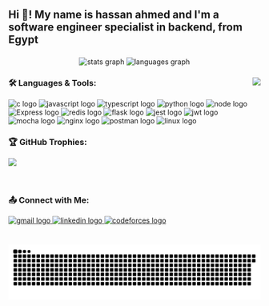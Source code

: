 <h2 align="left">Hi 👋! My name is hassan ahmed and I'm a software engineer specialist in backend, from Egypt</h2>

###

<div align="center">
  <img src="https://github-readme-stats.vercel.app/api?username=hassanah391&hide_title=false&hide_rank=false&show_icons=true&include_all_commits=true&count_private=true&disable_animations=false&theme=dracula&locale=en&hide_border=false" height="150" alt="stats graph"  />
  <img src="https://github-readme-stats.vercel.app/api/top-langs?username=hassanah391&locale=en&hide_title=false&layout=compact&card_width=320&langs_count=5&theme=dracula&hide_border=false" height="150" alt="languages graph"  />
</div>

###

<img align="right" height="150" src="https://media3.giphy.com/media/v1.Y2lkPTc5MGI3NjExdnR3em80OXhhOGpucjhyOHdzN2dwNDFhdGdxc3R2Y3h4cTN0M2N5aSZlcD12MV9pbnRlcm5hbF9naWZfYnlfaWQmY3Q9Zw/o0vwzuFwCGAFO/giphy.gif"  />

###
<h3 align="left">🛠️ Languages & Tools:</h3>

<div align="left">
  <img src="https://img.shields.io/badge/C-00599C?style=for-the-badge&logo=c&logoColor=white" height="30" alt="c logo"  />
  <img src="https://img.shields.io/badge/JavaScript-323330?style=for-the-badge&logo=javascript&logoColor=F7DF1E" height="30" alt="javascript logo"  />
  <img src="https://img.shields.io/badge/TypeScript-007ACC?style=for-the-badge&logo=typescript&logoColor=white" height="30" alt="typescript logo"  />
    <img src="https://img.shields.io/badge/Python-FFD43B?style=for-the-badge&logo=python&logoColor=blue" height="30" alt="python logo"  />
  <img src="https://img.shields.io/badge/Node%20js-339933?style=for-the-badge&logo=nodedotjs&logoColor=white" height="30" alt="node logo"  />
  <img src="https://img.shields.io/badge/Express%20js-000000?style=for-the-badge&logo=express&logoColor=white" height="30" alt="Express logo"  />
  <img src="https://img.shields.io/badge/redis-CC0000.svg?&style=for-the-badge&logo=redis&logoColor=white" height="30" alt="redis logo"  />
  <img src="https://img.shields.io/badge/Flask-000000?style=for-the-badge&logo=flask&logoColor=white" height="30" alt="flask logo"  />
  <img src="https://img.shields.io/badge/Jest-C21325?style=for-the-badge&logo=jest&logoColor=white" height="30" alt="jest logo"  />
  <img src="https://img.shields.io/badge/JWT-000000?style=for-the-badge&logo=JSON%20web%20tokens&logoColor=white" height="30" alt="jwt logo"  />
  <img src="https://img.shields.io/badge/Mocha-8D6748?style=for-the-badge&logo=Mocha&logoColor=white="30" alt="mocha logo"  />
  <img src="https://img.shields.io/badge/Nginx-009639?style=for-the-badge&logo=nginx&logoColor=white"30" alt="nginx logo"  />
  <img src="https://img.shields.io/badge/Postman-FF6C37?style=for-the-badge&logo=Postman&logoColor=white"30" alt="postman logo"  />
  <img src="https://img.shields.io/badge/Linux-FCC624?style=for-the-badge&logo=linux&logoColor=black"30" alt="linux logo"  />
</div>

<h3 align="left">🏆 GitHub Trophies:</h3>
  <p align="left">
    <img src="https://github-profile-trophy.vercel.app/?username=hassanah391&theme=onestar&row=1&column=7"/>
  </p>
  <br>

###

<div align="left">
  <h3 align="left">📤 Connect with Me:</h3>
  <a href="mailto:hassan.ahmed357753@gmail.com">
    <img src="https://img.shields.io/static/v1?message=Gmail&logo=gmail&label=&color=D14836&logoColor=white&labelColor=&style=for-the-badge" height="35" alt="gmail logo"  />
  </a>
  <a href="https://www.linkedin.com/in/hassan-ahmed-77578b206/" target="_blank">
    <img src="https://img.shields.io/static/v1?message=LinkedIn&logo=linkedin&label=&color=0077B5&logoColor=white&labelColor=&style=for-the-badge" height="35" alt="linkedin logo"  />
  </a>
  <a href="https://codeforces.com/profile/hassan.ahmed3577" target="_blank">
    <img src="https://img.shields.io/badge/Codeforces-445f9d?style=for-the-badge&logo=Codeforces&logoColor=white" height="35" alt="codeforces logo"  />
  </a>
</div>

###

<br clear="both">

<img src="https://raw.githubusercontent.com/hassanah391/hassanah391/main/output/snake.svg" alt="Snake animation" />

###
